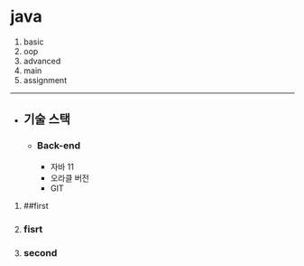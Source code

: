 # java

1. basic
2. oop
3. advanced
4. main
5. assignment

***


- ## 기술 스택
  - ### Back-end
    - 자바 11
    - 오라클 버전
    - GIT
    
 1. ##first
   1. ### fisrt
   2. ### second
